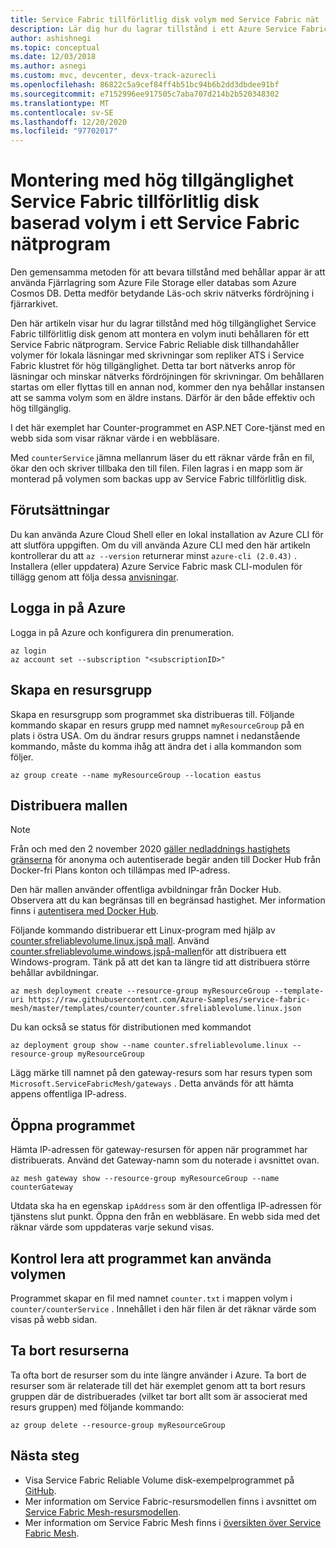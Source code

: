 ```yaml
---
title: Service Fabric tillförlitlig disk volym med Service Fabric nät
description: Lär dig hur du lagrar tillstånd i ett Azure Service Fabric nätprogram genom att montera Service Fabric tillförlitlig diskbaserad volym i behållaren med hjälp av Azure CLI.
author: ashishnegi
ms.topic: conceptual
ms.date: 12/03/2018
ms.author: asnegi
ms.custom: mvc, devcenter, devx-track-azurecli
ms.openlocfilehash: 86822c5a9cef84ff4b51bc94b6b2dd3dbdee91bf
ms.sourcegitcommit: e7152996ee917505c7aba707d214b2b520348302
ms.translationtype: MT
ms.contentlocale: sv-SE
ms.lasthandoff: 12/20/2020
ms.locfileid: "97702017"
---
```

# <a name="mount-highly-available-service-fabric-reliable-disk-based-volume-in-a-service-fabric-mesh-application"></a>Montering med hög tillgänglighet Service Fabric tillförlitlig disk baserad volym i ett Service Fabric nätprogram 
Den gemensamma metoden för att bevara tillstånd med behållar appar är att använda Fjärrlagring som Azure File Storage eller databas som Azure Cosmos DB. Detta medför betydande Läs-och skriv nätverks fördröjning i fjärrarkivet.

Den här artikeln visar hur du lagrar tillstånd med hög tillgänglighet Service Fabric tillförlitlig disk genom att montera en volym inuti behållaren för ett Service Fabric nätprogram.
Service Fabric Reliable disk tillhandahåller volymer för lokala läsningar med skrivningar som repliker ATS i Service Fabric klustret för hög tillgänglighet. Detta tar bort nätverks anrop för läsningar och minskar nätverks fördröjningen för skrivningar. Om behållaren startas om eller flyttas till en annan nod, kommer den nya behållar instansen att se samma volym som en äldre instans. Därför är den både effektiv och hög tillgänglig.

I det här exemplet har Counter-programmet en ASP.NET Core-tjänst med en webb sida som visar räknar värde i en webbläsare.

Med `counterService` jämna mellanrum läser du ett räknar värde från en fil, ökar den och skriver tillbaka den till filen. Filen lagras i en mapp som är monterad på volymen som backas upp av Service Fabric tillförlitlig disk.

## <a name="prerequisites"></a>Förutsättningar

Du kan använda Azure Cloud Shell eller en lokal installation av Azure CLI för att slutföra uppgiften. Om du vill använda Azure CLI med den här artikeln kontrollerar du att `az --version` returnerar minst `azure-cli (2.0.43)` .  Installera (eller uppdatera) Azure Service Fabric mask CLI-modulen för tillägg genom att följa dessa [anvisningar](service-fabric-mesh-howto-setup-cli.md).

## <a name="sign-in-to-azure"></a>Logga in på Azure

Logga in på Azure och konfigurera din prenumeration.

```azurecli-interactive
az login
az account set --subscription "<subscriptionID>"
```

## <a name="create-a-resource-group"></a>Skapa en resursgrupp

Skapa en resursgrupp som programmet ska distribueras till. Följande kommando skapar en resurs grupp med namnet `myResourceGroup` på en plats i östra USA. Om du ändrar resurs grupps namnet i nedanstående kommando, måste du komma ihåg att ändra det i alla kommandon som följer.

```azurecli-interactive
az group create --name myResourceGroup --location eastus
```

## <a name="deploy-the-template"></a>Distribuera mallen

>[!NOTE]
> Från och med den 2 november 2020 [gäller nedladdnings hastighets gränserna](https://docs.docker.com/docker-hub/download-rate-limit/) för anonyma och autentiserade begär anden till Docker Hub från Docker-fri Plans konton och tillämpas med IP-adress. 
> 
> Den här mallen använder offentliga avbildningar från Docker Hub. Observera att du kan begränsas till en begränsad hastighet. Mer information finns i [autentisera med Docker Hub](../container-registry/buffer-gate-public-content.md#authenticate-with-docker-hub).

Följande kommando distribuerar ett Linux-program med hjälp av [counter.sfreliablevolume.linux.jspå mall](https://github.com/Azure-Samples/service-fabric-mesh/blob/master/templates/counter/counter.sfreliablevolume.linux.json). Använd [counter.sfreliablevolume.windows.jspå-mallen](https://github.com/Azure-Samples/service-fabric-mesh/blob/master/templates/counter/counter.sfreliablevolume.windows.json)för att distribuera ett Windows-program. Tänk på att det kan ta längre tid att distribuera större behållar avbildningar.

```azurecli-interactive
az mesh deployment create --resource-group myResourceGroup --template-uri https://raw.githubusercontent.com/Azure-Samples/service-fabric-mesh/master/templates/counter/counter.sfreliablevolume.linux.json
```

Du kan också se status för distributionen med kommandot

```azurecli-interactive
az deployment group show --name counter.sfreliablevolume.linux --resource-group myResourceGroup
```

Lägg märke till namnet på den gateway-resurs som har resurs typen som `Microsoft.ServiceFabricMesh/gateways` . Detta används för att hämta appens offentliga IP-adress.

## <a name="open-the-application"></a>Öppna programmet

Hämta IP-adressen för gateway-resursen för appen när programmet har distribuerats. Använd det Gateway-namn som du noterade i avsnittet ovan.
```azurecli-interactive
az mesh gateway show --resource-group myResourceGroup --name counterGateway
```

Utdata ska ha en egenskap `ipAddress` som är den offentliga IP-adressen för tjänstens slut punkt. Öppna den från en webbläsare. En webb sida med det räknar värde som uppdateras varje sekund visas.

## <a name="verify-that-the-application-is-able-to-use-the-volume"></a>Kontrol lera att programmet kan använda volymen

Programmet skapar en fil med namnet `counter.txt` i mappen volym i `counter/counterService` . Innehållet i den här filen är det räknar värde som visas på webb sidan.

## <a name="delete-the-resources"></a>Ta bort resurserna

Ta ofta bort de resurser som du inte längre använder i Azure. Ta bort de resurser som är relaterade till det här exemplet genom att ta bort resurs gruppen där de distribuerades (vilket tar bort allt som är associerat med resurs gruppen) med följande kommando:

```azurecli-interactive
az group delete --resource-group myResourceGroup
```

## <a name="next-steps"></a>Nästa steg

- Visa Service Fabric Reliable Volume disk-exempelprogrammet på [GitHub](https://github.com/Azure-Samples/service-fabric-mesh/tree/master/src/counter).
- Mer information om Service Fabric-resursmodellen finns i avsnittet om [Service Fabric Mesh-resursmodellen](service-fabric-mesh-service-fabric-resources.md).
- Mer information om Service Fabric Mesh finns i [översikten över Service Fabric Mesh](service-fabric-mesh-overview.md).